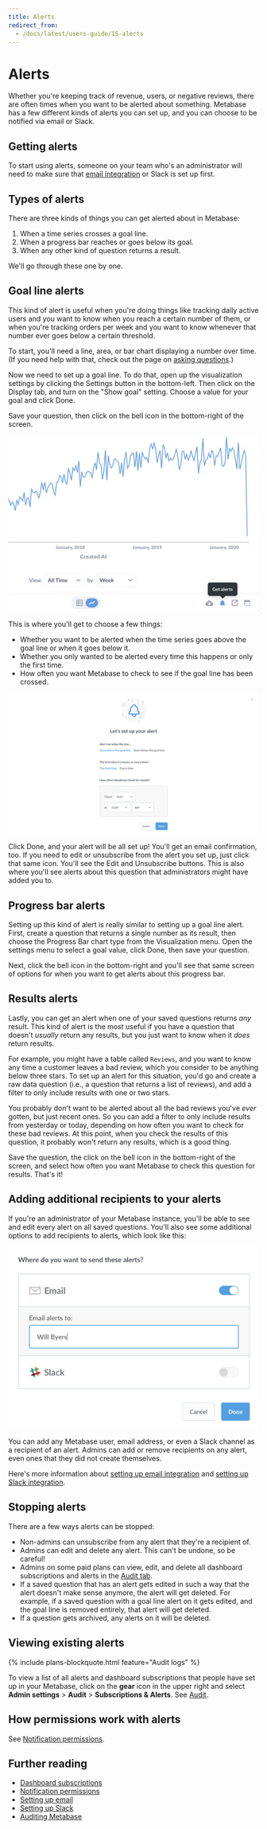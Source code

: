 ```yaml
---
title: Alerts
redirect_from:
  - /docs/latest/users-guide/15-alerts
---
```


# Alerts

Whether you're keeping track of revenue, users, or negative reviews, there are often times when you want to be alerted about something. Metabase has a few different kinds of alerts you can set up, and you can choose to be notified via email or Slack.

## Getting alerts

To start using alerts, someone on your team who's an administrator will need to make sure that [email integration](../../configuring-metabase/email.md) or Slack is set up first.

## Types of alerts

There are three kinds of things you can get alerted about in Metabase:

1. When a time series crosses a goal line.
2. When a progress bar reaches or goes below its goal.
3. When any other kind of question returns a result.

We'll go through these one by one.

## Goal line alerts

This kind of alert is useful when you're doing things like tracking daily active users and you want to know when you reach a certain number of them, or when you're tracking orders per week and you want to know whenever that number ever goes below a certain threshold.

To start, you'll need a line, area, or bar chart displaying a number over time. (If you need help with that, check out the page on [asking questions](../query-builder/introduction.md).)

Now we need to set up a goal line. To do that, open up the visualization settings by clicking the Settings button in the bottom-left. Then click on the Display tab, and turn on the "Show goal" setting. Choose a value for your goal and click Done.

Save your question, then click on the bell icon in the bottom-right of the screen.

![Get alerts](../images/get-alerts-about-this.png)

This is where you'll get to choose a few things:

- Whether you want to be alerted when the time series goes above the goal line or when it goes below it.
- Whether you only wanted to be alerted every time this happens or only the first time.
- How often you want Metabase to check to see if the goal line has been crossed.

![Goal line alert options](../images/goal-line-options.png)

Click Done, and your alert will be all set up! You'll get an email confirmation, too. If you need to edit or unsubscribe from the alert you set up, just click that same icon. You'll see the Edit and Unsubscribe buttons. This is also where you'll see alerts about this question that administrators might have added you to.

## Progress bar alerts

Setting up this kind of alert is really similar to setting up a goal line alert. First, create a question that returns a single number as its result, then choose the Progress Bar chart type from the Visualization menu. Open the settings menu to select a goal value, click Done, then save your question.

Next, click the bell icon in the bottom-right and you'll see that same screen of options for when you want to get alerts about this progress bar.

## Results alerts

Lastly, you can get an alert when one of your saved questions returns _any_ result. This kind of alert is the most useful if you have a question that doesn't _usually_ return any results, but you just want to know when it _does_ return results.

For example, you might have a table called `Reviews`, and you want to know any time a customer leaves a bad review, which you consider to be anything below three stars. To set up an alert for this situation, you'd go and create a raw data question (i.e., a question that returns a list of reviews), and add a filter to only include results with one or two stars.

You probably don't want to be alerted about all the bad reviews you've _ever_ gotten, but just recent ones. So you can add a filter to only include results from yesterday or today, depending on how often you want to check for these bad reviews. At this point, when you check the results of this question, it probably won't return any results, which is a good thing.

Save the question, the click on the bell icon in the bottom-right of the screen, and select how often you want Metabase to check this question for results. That's it!

## Adding additional recipients to your alerts

If you're an administrator of your Metabase instance, you'll be able to see and edit every alert on all saved questions. You'll also see some additional options to add recipients to alerts, which look like this:

![Recipients](../images/recipients.png)

You can add any Metabase user, email address, or even a Slack channel as a recipient of an alert. Admins can add or remove recipients on any alert, even ones that they did not create themselves.

Here's more information about [setting up email integration](../../configuring-metabase/email.md) and [setting up Slack integration](../../configuring-metabase/slack.md).

## Stopping alerts

There are a few ways alerts can be stopped:

- Non-admins can unsubscribe from any alert that they're a recipient of.
- Admins can edit and delete any alert. This can't be undone, so be careful!
- Admins on some paid plans can view, edit, and delete all dashboard subscriptions and alerts in the [Audit tab](../../usage-and-performance-tools/audit.md#subscriptions-and-alerts).
- If a saved question that has an alert gets edited in such a way that the alert doesn't make sense anymore, the alert will get deleted. For example, if a saved question with a goal line alert on it gets edited, and the goal line is removed entirely, that alert will get deleted.
- If a question gets archived, any alerts on it will be deleted.

## Viewing existing alerts

{% include plans-blockquote.html feature="Audit logs" %}

To view a list of all alerts and dashboard subscriptions that people have set up in your Metabase, click on the **gear** icon in the upper right and select **Admin settings** > **Audit** > **Subscriptions & Alerts**. See [Audit](../../usage-and-performance-tools/audit.md#subscriptions-and-alerts).

## How permissions work with alerts

See [Notification permissions](../../permissions/notifications.md).

## Further reading

- [Dashboard subscriptions](../../dashboards/subscriptions.md)
- [Notification permissions](../../permissions/notifications.md)
- [Setting up email](../../configuring-metabase/email.md)
- [Setting up Slack](../../configuring-metabase/slack.md)
- [Auditing Metabase](../../usage-and-performance-tools/audit.md)
